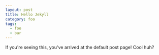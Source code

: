 ```yaml
---
layout: post
title: Hello Jekyll
category: foo
tags:
  - foo
  - bar
---
```


If you're seeing this, you've arrived at the default post page!
Cool huh?